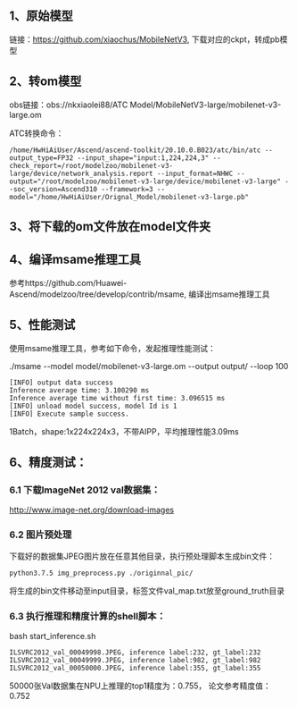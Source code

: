 ## 1、原始模型
链接：https://github.com/xiaochus/MobileNetV3, 下载对应的ckpt，转成pb模型

## 2、转om模型
obs链接：obs://nkxiaolei88/ATC Model/MobileNetV3-large/mobilenet-v3-large.om

ATC转换命令：
```
/home/HwHiAiUser/Ascend/ascend-toolkit/20.10.0.B023/atc/bin/atc --output_type=FP32 --input_shape="input:1,224,224,3" --check_report=/root/modelzoo/mobilenet-v3-large/device/network_analysis.report --input_format=NHWC --output="/root/modelzoo/mobilenet-v3-large/device/mobilenet-v3-large" --soc_version=Ascend310 --framework=3 --model="/home/HwHiAiUser/Orignal_Model/mobilenet-v3-large.pb" 
```

## 3、将下载的om文件放在model文件夹

## 4、编译msame推理工具
参考https://github.com/Huawei-Ascend/modelzoo/tree/develop/contrib/msame, 编译出msame推理工具

## 5、性能测试
使用msame推理工具，参考如下命令，发起推理性能测试： 

./msame --model model/mobilenet-v3-large.om --output output/ --loop 100
```
[INFO] output data success
Inference average time: 3.100290 ms
Inference average time without first time: 3.096515 ms
[INFO] unload model success, model Id is 1
[INFO] Execute sample success.
```
1Batch，shape:1x224x224x3，不带AIPP，平均推理性能3.09ms

## 6、精度测试：

### 6.1 下载ImageNet 2012 val数据集：
http://www.image-net.org/download-images

### 6.2 图片预处理
下载好的数据集JPEG图片放在任意其他目录，执行预处理脚本生成bin文件：
```
python3.7.5 img_preprocess.py ./originnal_pic/
```
将生成的bin文件移动至input目录，标签文件val_map.txt放至ground_truth目录

### 6.3 执行推理和精度计算的shell脚本：
bash start_inference.sh
```
ILSVRC2012_val_00049998.JPEG, inference label:232, gt_label:232
ILSVRC2012_val_00049999.JPEG, inference label:982, gt_label:982
ILSVRC2012_val_00050000.JPEG, inference label:355, gt_label:355
```

50000张Val数据集在NPU上推理的top1精度为：0.755， 论文参考精度值：0.752